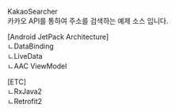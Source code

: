 KakaoSearcher   
카카오 API를 통하여 주소를 검색하는 예제 소스 입니다.   

[Android JetPack Architecture]   
ㄴDataBinding   
ㄴLiveData   
ㄴAAC ViewModel   
   

[ETC]   
ㄴRxJava2   
ㄴRetrofit2   
